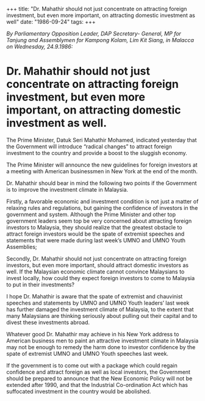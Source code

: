 +++ 
title: "Dr. Mahathir should not just concentrate on attracting foreign investment, but even more important, on attracting domestic investment as well"
date: "1986-09-24"
tags:
+++

_By Parliamentary Opposition Leader, DAP Secretary- General, MP for Tanjung and Assemblymen for Kampong Kolam, Lim Kit Siang, in Malacca on Wednesday, 24.9.1986:_

# Dr. Mahathir should not just concentrate on attracting foreign investment, but even more important, on attracting domestic investment as well.

The Prime Minister, Datuk Seri Mahathir Mohamed, indicated yesterday that the Government will introduce “radical changes” to attract foreign investment to the country and provide a boost to the sluggish economy.</u>

The Prime Minister will announce the new guidelines for foreign investors at a meeting with American businessmen in New York at the end of the month.

Dr. Mahathir should bear in mind the following two points if the Government is to improve the investment climate in Malaysia.

Firstly, a favorable economic and investment condition is not just a matter of relaxing rules and regulations, but gaining the confidence of investors in the government and system. Although the Prime Minister and other top government leaders seem top be very concerned about attracting foreign investors to Malaysia, they should realize that the greatest obstacle to attract foreign investors would be the spate of extremist speeches and statements that were made during last week’s UMNO and UMNO Youth Assemblies;

Secondly, Dr. Mahathir should not just concentrate on attracting foreign investors, but even more important, should attract domestic investors as well. If the Malaysian economic climate cannot convince Malaysians to invest locally, how could they expect foreign investors to come to Malaysia to put in their investments?

I hope Dr. Mahathir is aware that the spate of extremist and chauvinist speeches and statements by UMNO and UMNO Youth leaders’ last week has further damaged the investment climate of Malaysia, to the extent that many Malaysians are thinking seriously about pulling out their capital and to divest these investments abroad.

Whatever good Dr. Mahathir may achieve in his New York address to American business men to paint an attractive investment climate in Malaysia may not be enough to remedy the harm done to investor confidence by the spate of extremist UMNO and UMNO Youth speeches last week.

If the government is to come out with a package which could regain confidence and attract foreign as well as local investors, the Government should be prepared to announce that the New Economic Policy will not be extended after 1990, and that the Industrial Co-ordination Act which has suffocated investment in the country would be abolished.
 
